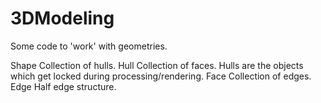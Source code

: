 # 3DModeling

Some code to 'work' with geometries.

Shape  Collection of hulls.
Hull   Collection of faces. Hulls are the objects which get locked during processing/rendering.
Face   Collection of edges.
Edge   Half edge structure.

